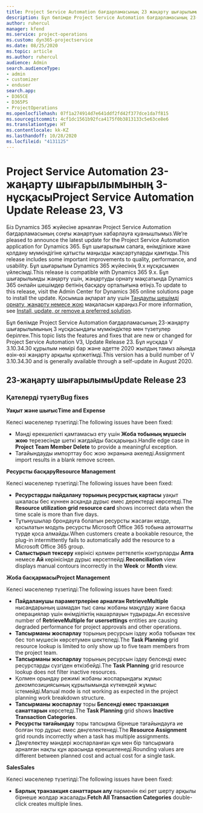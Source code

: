 ```yaml
---
title: Project Service Automation бағдарламасының 23 жаңарту шығарылымы 3-нұсқасындағы жаңалықтар немесе өзгерістер
description: Бұл бөлімде Project Service Automation бағдарламасының 23-жаңарту шығарылымының 3 нұсқасындағы қолжетімді мүмкіндіктер мен түзетулер берілген.
author: ruhercul
manager: kfend
ms.service: project-operations
ms.custom: dyn365-projectservice
ms.date: 08/25/2020
ms.topic: article
ms.author: ruhercul
audience: Admin
search.audienceType:
- admin
- customizer
- enduser
search.app:
- D365CE
- D365PS
- ProjectOperations
ms.openlocfilehash: 07f1a274914d7e641ddf2fd42f377dce1da7f815
ms.sourcegitcommit: 4cf1dc1561b92fca4175f0b3813133c5e63ce8e6
ms.translationtype: HT
ms.contentlocale: kk-KZ
ms.lasthandoff: 10/28/2020
ms.locfileid: "4131125"
---
```

# <a name="project-service-automation-update-release-23-v3"></a><span data-ttu-id="d699d-103">Project Service Automation 23-жаңарту шығарылымының 3-нұсқасы</span><span class="sxs-lookup"><span data-stu-id="d699d-103">Project Service Automation Update Release 23, V3</span></span>

<span data-ttu-id="d699d-104">Біз Dynamics 365 жүйесіне арналған Project Service Automation бағдарламасының соңғы жаңартуын хабарлауға қуаныштымыз.</span><span class="sxs-lookup"><span data-stu-id="d699d-104">We’re pleased to announce the latest update for the Project Service Automation application for Dynamics 365.</span></span> <span data-ttu-id="d699d-105">Бұл шығарылым сапаға, өнімділікке және қолдану мүмкіндігіне қатысты маңызды жақсартуларды қамтиды.</span><span class="sxs-lookup"><span data-stu-id="d699d-105">This release includes some important improvements to quality, performance, and usability.</span></span> <span data-ttu-id="d699d-106">Бұл шығарылым Dynamics 365 жүйесінің 9.x нұсқасымен үйлесімді.</span><span class="sxs-lookup"><span data-stu-id="d699d-106">This release is compatible with Dynamics 365 9.x.</span></span> <span data-ttu-id="d699d-107">Бұл шығарылымды жаңарту үшін, жаңартуды орнату мақсатында Dynamics 365 онлайн шешімдер бетінің басқару орталығына өтіңіз.</span><span class="sxs-lookup"><span data-stu-id="d699d-107">To update to this release, visit the Admin Center for Dynamics 365 online solutions page to install the update.</span></span> <span data-ttu-id="d699d-108">Қосымша ақпарат алу үшін [Таңдаулы шешімді орнату, жаңарту немесе жою](https://docs.microsoft.com/power-platform/admin/install-remove-preferred-solution) мақаласын қараңыз.</span><span class="sxs-lookup"><span data-stu-id="d699d-108">For more information, see [Install, update, or remove a preferred solution](https://docs.microsoft.com/power-platform/admin/install-remove-preferred-solution).</span></span>

<span data-ttu-id="d699d-109">Бұл бөлімде Project Service Automation бағдарламасының 23-жаңарту шығарылымының 3 нұсқасындағы мүмкіндіктер мен түзетулер берілген.</span><span class="sxs-lookup"><span data-stu-id="d699d-109">This topic lists the features and fixes that are new or changed for Project Service Automation V3, Update Release 23.</span></span> <span data-ttu-id="d699d-110">Бұл нұсқада V 3.10.34.30 құрылым нөмірі бар және әдетте 2020 жылдың тамыз айында өзін-өзі жаңарту арқылы қолжетімді.</span><span class="sxs-lookup"><span data-stu-id="d699d-110">This version has a build number of V 3.10.34.30 and is generally available through a self-update in August 2020.</span></span>

## <a name="update-release-23"></a><span data-ttu-id="d699d-111">23-жаңарту шығарылымы</span><span class="sxs-lookup"><span data-stu-id="d699d-111">Update Release 23</span></span>

### <a name="bug-fixes"></a><span data-ttu-id="d699d-112">Қателерді түзету</span><span class="sxs-lookup"><span data-stu-id="d699d-112">Bug fixes</span></span>

<span data-ttu-id="d699d-113">**Уақыт және шығыс**</span><span class="sxs-lookup"><span data-stu-id="d699d-113">**Time and Expense**</span></span>

<span data-ttu-id="d699d-114">Келесі мәселелер түзетілді:</span><span class="sxs-lookup"><span data-stu-id="d699d-114">The following issues have been fixed:</span></span>
- <span data-ttu-id="d699d-115">Мәнді ерекшелікті қамтамасыз ету үшін **Жоба тобының мүшесін жою** терезесінде шеткі жағдайды басқарыңыз.</span><span class="sxs-lookup"><span data-stu-id="d699d-115">Handle edge case in **Project Team Member Delete** to provide a meaningful exception.</span></span>
- <span data-ttu-id="d699d-116">Тағайындауды импорттау бос жою экранына әкеледі.</span><span class="sxs-lookup"><span data-stu-id="d699d-116">Assignment import results in a blank remove screen.</span></span>

<span data-ttu-id="d699d-117">**Ресурсты басқару**</span><span class="sxs-lookup"><span data-stu-id="d699d-117">**Resource Management**</span></span>

<span data-ttu-id="d699d-118">Келесі мәселелер түзетілді:</span><span class="sxs-lookup"><span data-stu-id="d699d-118">The following issues have been fixed:</span></span>

- <span data-ttu-id="d699d-119">**Ресурстарды пайдалану торының ресурстық картасы** уақыт шкаласы бес күннен асқанда дұрыс емес деректерді көрсетеді.</span><span class="sxs-lookup"><span data-stu-id="d699d-119">The **Resource utilization grid resource card** shows incorrect data when the time scale is more than five days.</span></span>
- <span data-ttu-id="d699d-120">Тұтынушылар брондауға болатын ресурсты жасаған кезде, қосылатын модуль ресурсты Microsoft Office 365 тобына автоматты түрде қоса алмайды.</span><span class="sxs-lookup"><span data-stu-id="d699d-120">When customers create a bookable resource, the plug-in intermittently fails to automatically add the resource to a Microsoft Office 365 group.</span></span>
- <span data-ttu-id="d699d-121">**Салыстырып тексеру** көрінісі қолмен реттелетін контурларды **Апта** немесе **Ай** көрінісінде дұрыс көрсетпейді.</span><span class="sxs-lookup"><span data-stu-id="d699d-121">**Reconciliation** view displays manual contours incorrectly in the **Week** or **Month** view.</span></span>

<span data-ttu-id="d699d-122">**Жоба басқармасы**</span><span class="sxs-lookup"><span data-stu-id="d699d-122">**Project Management**</span></span>

<span data-ttu-id="d699d-123">Келесі мәселелер түзетілді:</span><span class="sxs-lookup"><span data-stu-id="d699d-123">The following issues have been fixed:</span></span>

- <span data-ttu-id="d699d-124">**Пайдаланушы параметрлеріне арналған RetrieveMultiple** нысандарының шамадан тыс саны жобаны мақұлдау және басқа операциялар үшін өнімділіктің нашарлауын тудырады.</span><span class="sxs-lookup"><span data-stu-id="d699d-124">An excessive number of **RetrieveMultiple for usersettings** entities are causing degraded performance for project approvals and other operations.</span></span>
- <span data-ttu-id="d699d-125">**Тапсырманы жоспарлау** торының ресурсын іздеу жоба тобынан тек бес топ мүшесін көрсетумен шектеледі.</span><span class="sxs-lookup"><span data-stu-id="d699d-125">The **Task Planning** grid resource lookup is limited to only show up to five team members from the project team.</span></span> 
- <span data-ttu-id="d699d-126">**Тапсырманы жоспарлау** торының ресурсын іздеу белсенді емес ресурстарды сүзгіден өткізбейді.</span><span class="sxs-lookup"><span data-stu-id="d699d-126">The **Task Planning** grid resource lookup does not filter inactive resources.</span></span>
- <span data-ttu-id="d699d-127">Қолмен орындау режимі жобаны жоспарындағы жұмыс декомпозициясының құрылымында күткендей жұмыс істемейді.</span><span class="sxs-lookup"><span data-stu-id="d699d-127">Manual mode is not working as expected in the project planning work breakdown structure.</span></span>
- <span data-ttu-id="d699d-128">**Тапсырманы жоспарлау** торы **Белсенді емес транзакция санаттарын** көрсетеді.</span><span class="sxs-lookup"><span data-stu-id="d699d-128">The **Task Planning** grid shows **Inactive Transaction Categories**.</span></span>
- <span data-ttu-id="d699d-129">**Ресурсты тағайындау** торы тапсырма бірнеше тағайындауға ие болған тор дұрыс емес дөңгелектенеді.</span><span class="sxs-lookup"><span data-stu-id="d699d-129">The **Resource Assignment** grid rounds incorrectly when a task has multiple assignments.</span></span>
- <span data-ttu-id="d699d-130">Дөңгелектеу мәндері жоспарланған құн мен бір тапсырмаға арналған нақты құн арасында ерекшеленеді.</span><span class="sxs-lookup"><span data-stu-id="d699d-130">Rounding values are different between planned cost and actual cost for a single task.</span></span>

<span data-ttu-id="d699d-131">**Sales**</span><span class="sxs-lookup"><span data-stu-id="d699d-131">**Sales**</span></span>

<span data-ttu-id="d699d-132">Келесі мәселелер түзетілді:</span><span class="sxs-lookup"><span data-stu-id="d699d-132">The following issues have been fixed:</span></span>

- <span data-ttu-id="d699d-133">**Барлық транзакция санаттарын алу** пәрменін екі рет шерту арқылы бірнеше жолдар жасалады.</span><span class="sxs-lookup"><span data-stu-id="d699d-133">**Fetch All Transaction Categories** double-click creates multiple lines.</span></span>
